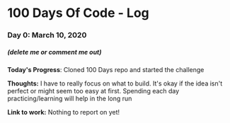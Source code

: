 # 100 Days Of Code - Log

### Day 0: March 10, 2020
##### (delete me or comment me out)

**Today's Progress**: Cloned 100 Days repo and started the challenge

**Thoughts:** I have to really focus on what to build. It's okay if the idea isn't perfect or might seem too easy at first. Spending each day practicing/learning will help in the long run

**Link to work:** Nothing to report on yet!
